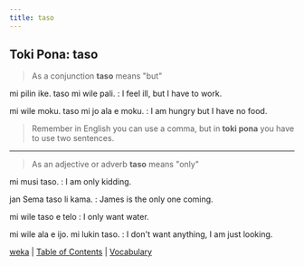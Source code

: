 ```yaml
---
title: taso
---
```


## Toki Pona: taso

> As a conjunction **taso** means "but"

mi pilin ike. taso mi wile pali.
: I feel ill, but I have to work.

mi wile moku. taso mi jo ala e moku.
: I am hungry but I have no food.

> Remember in English you can use a comma, but in **toki pona** you have to use two sentences.

---

> As an adjective or adverb **taso** means "only"

mi musi taso.
: I am only kidding.

jan Sema taso li kama.
: James is the only one coming.

mi wile taso e telo
: I only want water.

mi wile ala e ijo. mi lukin taso.
: I don't want anything, I am just looking.

[weka](53weka.md) | [Table of Contents](toc.md) | [Vocabulary](55Vocabulary.md)
